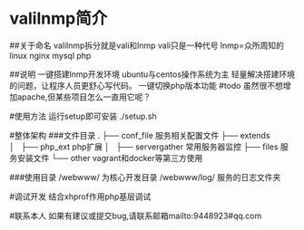 # valilnmp简介
##关于命名
valilnmp拆分就是vali和lnmp
vali只是一种代号
lnmp=众所周知的 linux nginx mysql php

##说明
一键搭建lnmp开发环境
ubuntu与centos操作系统为主
轻量解决搭建环境的问题，让程序人员更舒心写代码。
一键切换php版本功能
#todo 虽然很不想增加apache,但某些项目怎么一直用它呢？

#使用方法
运行setup即可安装
./setup.sh

#整体架构
###文件目录
.
├── conf_file    服务相关配置文件
├── extends      
│   ├── php_ext  php扩展
│   ├── servergather   常用服务器监控
├── files  服务安装文件
└── other  vagrant和docker等第三方使用

###使用目录 
/webwww/   为核心开发目录
/webwww/log/  服务的日志文件夹

#调试开发
结合xhprof作用php基层调试

#联系本人
如果有建议或提交bug,请联系邮箱mailto:9448923#qq.com